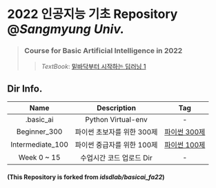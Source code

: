 # 2022 인공지능 기초 Repository @*Sangmyung Univ.*  
   > ### Course for Basic Artificial Intelligence in 2022  
   >   >_TextBook_: [밑바닥부터 시작하는 딥러닝 1](https://www.hanbit.co.kr/store/books/look.php?p_code=B8475831198)

## Dir Info.  
|Name|Description|Tag|  
|:---:|:---:|:---:|  
|.basic_ai|Python Virtual-env|-|  
|Beginner_300|파이썬 초보자를 위한 300제|[파이썬 300제](https://wikidocs.net/book/922)|  
|Intermediate_100|파이썬 중급자를 위한 100제|[파이썬 100제](https://www.notion.so/Python-100-6ee1860ce29a41bc8eb6b9cfa7d7f06c)|  
|Week 0 ~ 15|수업시간 코드 업로드 Dir|-|

#### (This Repository is forked from __*idsdlab/basicai_fa22*__)  
